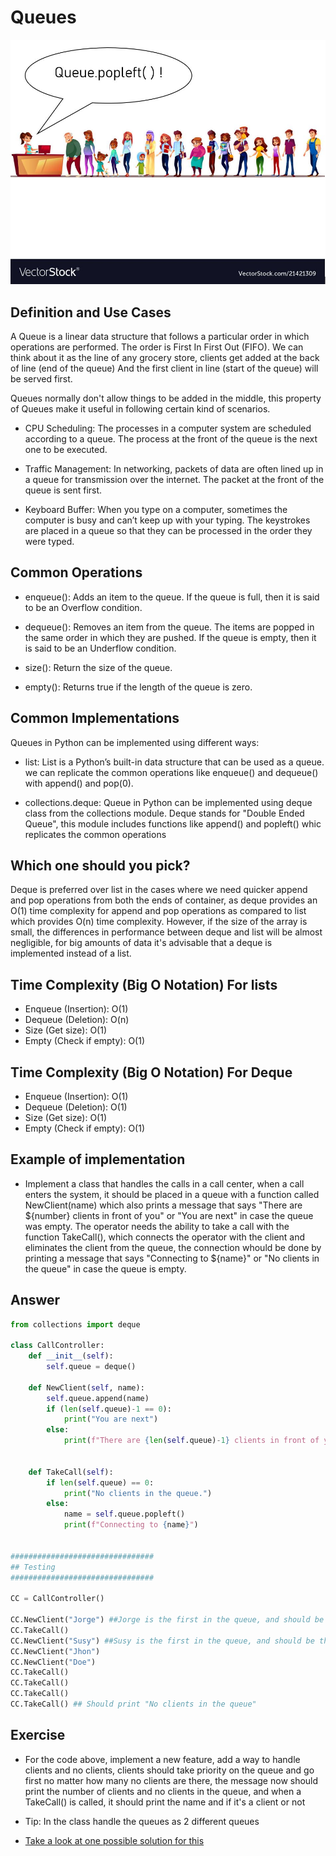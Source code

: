 # Queues

![queue representation](images/queue.JPG "Queue Representation")

## Definition and Use Cases

A Queue is a linear data structure that follows a particular order in which operations are performed. The order is First In First Out (FIFO). We can think about it as the line of any grocery store, clients get added at the back of line (end of the queue) And the first client in line (start of the queue) will be served first.

Queues normally don't allow things to be added in the middle, this property of Queues make it useful in following certain kind of scenarios.

* CPU Scheduling: The processes in a computer system are scheduled according to a queue. The process at the front of the queue is the next one to be executed.

* Traffic Management: In networking, packets of data are often lined up in a queue for transmission over the internet. The packet at the front of the queue is sent first.

* Keyboard Buffer: When you type on a computer, sometimes the computer is busy and can’t keep up with your typing. The keystrokes are placed in a queue so that they can be processed in the order they were typed.

## Common Operations

* enqueue(): Adds an item to the queue. If the queue is full, then it is said to be an Overflow condition.

* dequeue(): Removes an item from the queue. The items are popped in the same order in which they are pushed. If the queue is empty, then it is said to be an Underflow condition.

* size(): Return the size of the queue.

* empty(): Returns true if the length of the queue is zero.

## Common Implementations

Queues in Python can be implemented using different ways:

* list: List is a Python’s built-in data structure that can be used as a queue. we can replicate the common operations like enqueue() and dequeue() with append() and pop(0).

* collections.deque: Queue in Python can be implemented using deque class from the collections module. Deque stands for "Double Ended Queue", this module includes functions like append() and popleft() whic replicates the common operations

## Which one should you pick?

Deque is preferred over list in the cases where we need quicker append and pop operations from both the ends of container, as deque provides an O(1) time complexity for append and pop operations as compared to list which provides O(n) time complexity. However, if the size of the array is small, the differences in performance between deque and list will be almost negligible, for big amounts of data it's advisable that a deque is implemented instead of a list.


## Time Complexity (Big O Notation) For lists

* Enqueue (Insertion): O(1)
* Dequeue (Deletion): O(n)
* Size (Get size): O(1)
* Empty (Check if empty): O(1)

## Time Complexity (Big O Notation) For Deque

* Enqueue (Insertion): O(1)
* Dequeue (Deletion): O(1)
* Size (Get size): O(1)
* Empty (Check if empty): O(1)

## Example of implementation 

* Implement a class that handles the calls in a call center, when a call enters the system, it should be placed in a queue with a function called NewClient(name) which also prints a message that says "There are ${number} clients in front of you" or "You are next" in case the queue was empty. The operator needs the ability to take a call with the function TakeCall(), which connects the operator with the client and eliminates the client from the queue, the connection whould be done by printing a message that says "Connecting to ${name}" or "No clients in the queue" in case the queue is empty.

## Answer

```python
from collections import deque

class CallController:
    def __init__(self):
        self.queue = deque()

    def NewClient(self, name):
        self.queue.append(name)
        if (len(self.queue)-1 == 0):
            print("You are next")
        else:
            print(f"There are {len(self.queue)-1} clients in front of you.")
        

    def TakeCall(self):
        if len(self.queue) == 0:
            print("No clients in the queue.")
        else:
            name = self.queue.popleft()
            print(f"Connecting to {name}")


################################
## Testing
################################

CC = CallController()

CC.NewClient("Jorge") ##Jorge is the first in the queue, and should be the next client
CC.TakeCall()
CC.NewClient("Susy") ##Susy is the first in the queue, and should be the next client
CC.NewClient("Jhon")
CC.NewClient("Doe")
CC.TakeCall()
CC.TakeCall()
CC.TakeCall()
CC.TakeCall() ## Should print "No clients in the queue"
```

## Exercise

* For the code above, implement a new feature,  add a way to handle clients and no clients, clients should take priority on the queue and go first no matter how many no clients are there, the message now should print the number of clients and no clients in the queue, and when a TakeCall() is called, it should print the name and if it's a client or not

* Tip: In the class handle the queues as 2 different queues 

* [Take a look at one possible solution for this](Queue_exercise.py)